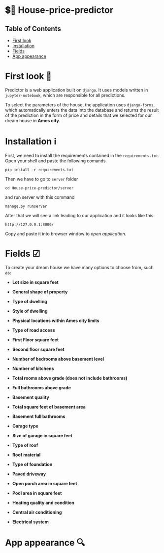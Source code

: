# 💲🏡 House-price-predictor 


## Table of Contents

 - [First look](https://github.com/maciekmalachowski/House-price-predictor#first-look)
 - [Installation](https://github.com/maciekmalachowski/House-price-predictor#installation)
 - [Fields](https://github.com/maciekmalachowski/House-price-predictor#fields)
 - [App appearance](https://github.com/maciekmalachowski/House-price-predictor#app-appearance)

# First look 👀
Predictor is a web application built on `django`. It uses models written in `jupyter-notebook`, which are responsible for all predictions. 

To select the parameters of the house, the application uses `django-forms`, which automatically enters the data into the database and returns the result of the prediction in the form of price and details that we selected for our dream house in **Ames city**. 

# Installation ℹ
First, we need to install the requirements contained in the ``requirements.txt``. Open your shell and paste the following comands.
```
pip install -r requirements.txt
```
Then we have to go to ``server`` folder 
```
cd House-price-predictor/server
```
and run server with this command
```
manage.py runserver
```
After that we will see a link leading to our application and it looks like this:
```
http://127.0.0.1:8000/
```
Copy and paste it into browser window to *open application*.

# Fields ☑
To create your dream house we have many options to choose from, such as:
- **Lot size in square feet**

- **General shape of property**
- **Type of dwelling**
- **Style of dwelling**
- **Physical locations within Ames city limits**
- **Type of road access**
- **First Floor square feet**
- **Second floor square feet**
- **Number of bedrooms above basement level**
- **Number of kitchens**
- **Total rooms above grade (does not include bathrooms)**
- **Full bathrooms above grade**
- **Basement quality**
- **Total square feet of basement area**
- **Basement full bathrooms**
- **Garage type**
- **Size of garage in square feet**
- **Type of roof**
- **Roof material**
- **Type of foundation**
- **Paved driveway**
- **Open porch area in square feet**
- **Pool area in square feet**
- **Heating quality and condition**
- **Central air conditioning**
- **Electrical system**

# App appearance 🔍


